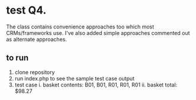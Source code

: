 # test Q4.
The class contains convenience approaches too which most CRMs/frameworks use. I've also added simple approaches commented out as alternate approaches.
## to run
1. clone repository
2. run index.php to see the sample test case output
3. test case
  i. basket contents: B01, B01, R01, R01, R01 
  ii. basket total: $98.27
